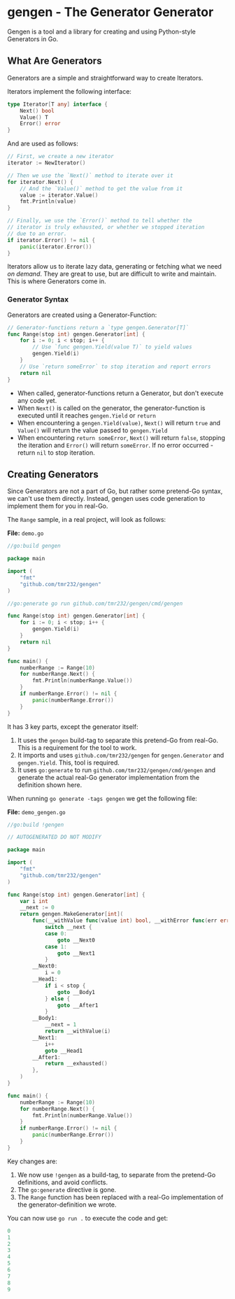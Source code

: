 # gengen - The Generator Generator

Gengen is a tool and a library for creating and using Python-style Generators in Go.

## What Are Generators

Generators are a simple and straightforward way to create Iterators.

Iterators implement the following interface:

```go
type Iterator[T any] interface {
    Next() bool
    Value() T
    Error() error
}
```

And are used as follows:

```go
// First, we create a new iterator
iterator := NewIterator()

// Then we use the `Next()` method to iterate over it
for iterator.Next() {
	// And the `Value()` method to get the value from it
	value := iterator.Value()
	fmt.Println(value)
}

// Finally, we use the `Error()` method to tell whether the
// iterator is truly exhausted, or whether we stopped iteration
// due to an error.
if iterator.Error() != nil {
	panic(iterator.Error())
}
```

Iterators allow us to iterate lazy data, generating or fetching what we need _on demand_.
They are great to use, but are difficult to write and maintain.
This is where Generators come in.

### Generator Syntax

Generators are created using a Generator-Function:

```go
// Generator-functions return a `type gengen.Generator[T]`
func Range(stop int) gengen.Generator[int] {
	for i := 0; i < stop; i++ {
		// Use `func gengen.Yield(value T)` to yield values
		gengen.Yield(i)
	}
	// Use `return someError` to stop iteration and report errors 
	return nil
}
```

- When called, generator-functions return a Generator, but don't execute any code yet.
- When `Next()` is called on the generator, the generator-function is executed until
  it reaches `gengen.Yield` or `return`
- When encountering a `gengen.Yield(value)`, `Next()` will return `true` and `Value()` 
  will return the value passed to `gengen.Yield`
- When encountering `return someError`, `Next()` will return `false`, stopping the iteration
  and `Error()` will return `someError`. If no error occurred - return `nil` to stop iteration.

## Creating Generators

Since Generators are not a part of Go, but rather some pretend-Go syntax, we can't use them directly.
Instead, gengen uses code generation to implement them for you in real-Go.

The `Range` sample, in a real project, will look as follows:


**File:** `demo.go`
```go
//go:build gengen

package main

import (
	"fmt"
	"github.com/tmr232/gengen"
)

//go:generate go run github.com/tmr232/gengen/cmd/gengen

func Range(stop int) gengen.Generator[int] {
	for i := 0; i < stop; i++ {
		gengen.Yield(i)
	}
	return nil
}

func main() {
	numberRange := Range(10)
	for numberRange.Next() {
		fmt.Println(numberRange.Value())
    }
	if numberRange.Error() != nil {
		panic(numberRange.Error())
    }
}
```

It has 3 key parts, except the generator itself:

1. It uses the `gengen` build-tag to separate this pretend-Go from real-Go. 
   This is a requirement for the tool to work.
2. It imports and uses `github.com/tmr232/gengen` for `gengen.Generator` and `gengen.Yield`.
   This, tool is required.
3. It uses `go:generate` to run `github.com/tmr232/gengen/cmd/gengen` and generate the actual 
   real-Go generator implementation from the definition shown here.

When running `go generate -tags gengen` we get the following file:

**File:** `demo_gengen.go`
```go
//go:build !gengen

// AUTOGENERATED DO NOT MODIFY

package main

import (
	"fmt"
	"github.com/tmr232/gengen"
)

func Range(stop int) gengen.Generator[int] {
	var i int
	__next := 0
	return gengen.MakeGenerator[int](
		func(__withValue func(value int) bool, __withError func(err error) bool, __exhausted func() bool) bool {
			switch __next {
			case 0:
				goto __Next0
			case 1:
				goto __Next1
			}
		__Next0:
			i = 0
		__Head1:
			if i < stop {
				goto __Body1
			} else {
				goto __After1
			}
		__Body1:
			__next = 1
			return __withValue(i)
		__Next1:
			i++
			goto __Head1
		__After1:
			return __exhausted()
		},
	)
}

func main() {
	numberRange := Range(10)
	for numberRange.Next() {
		fmt.Println(numberRange.Value())
	}
	if numberRange.Error() != nil {
		panic(numberRange.Error())
	}
}
```

Key changes are:

1. We now use `!gengen` as a build-tag, to separate from the pretend-Go definitions, and avoid conflicts.
2. The `go:generate` directive is gone.
3. The `Range` function has been replaced with a real-Go implementation of the generator-definition we wrote.

You can now use `go run .` to execute the code and get:

```go
0
1
2
3
4
5
6
7
8
9
```